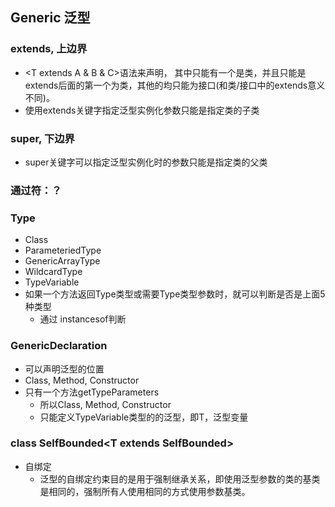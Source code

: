 ## Generic 泛型

### extends, 上边界
 * <T extends A & B & C>语法来声明，
 其中只能有一个是类，并且只能是extends后面的第一个为类，其他的均只能为接口(和类/接口中的extends意义不同)。
 * 使用extends关键字指定泛型实例化参数只能是指定类的子类
 
### super, 下边界
 * super关键字可以指定泛型实例化时的参数只能是指定类的父类

### 通过符：？


### Type
 * Class
 * ParameteriedType
 * GenericArrayType
 * WildcardType
 * TypeVariable
 * 如果一个方法返回Type类型或需要Type类型参数时，就可以判断是否是上面5种类型
   + 通过 instancesof判断
 

### GenericDeclaration
 * 可以声明泛型的位置
 * Class, Method, Constructor
 * 只有一个方法getTypeParameters
   + 所以Class, Method, Constructor
   + 只能定义TypeVariable类型的的泛型，即T，泛型变量
   
   
### class SelfBounded<T extends SelfBounded<T>>
 * 自绑定
   + 泛型的自绑定约束目的是用于强制继承关系，即使用泛型参数的类的基类是相同的，强制所有人使用相同的方式使用参数基类。